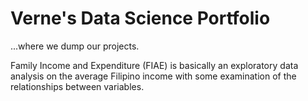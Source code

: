 # Verne's Data Science Portfolio
...where we dump our projects.

Family Income and Expenditure (FIAE) is basically an exploratory data analysis on the average Filipino income with some examination of the relationships between variables.

